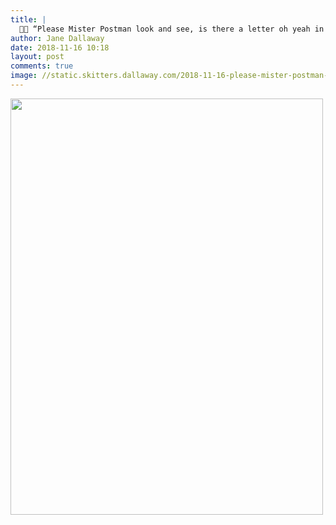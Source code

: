 ```yaml
---
title: |
  🎵🎶 “Please Mister Postman look and see, is there a letter oh yeah in your bag for me?” 🎶🎵
author: Jane Dallaway
date: 2018-11-16 10:18
layout: post
comments: true
image: //static.skitters.dallaway.com/2018-11-16-please-mister-postman-look-and-see--is-there-a-letter-oh-yeah-in-your-bag-for-me-thumb-1-IMG-7961.JPG
---
```


<div>
        <a href="//static.skitters.dallaway.com/2018-11-16-please-mister-postman-look-and-see--is-there-a-letter-oh-yeah-in-your-bag-for-me-fullsize-1-IMG-7961.JPG">
          <img src="//static.skitters.dallaway.com/2018-11-16-please-mister-postman-look-and-see--is-there-a-letter-oh-yeah-in-your-bag-for-me-thumb-1-IMG-7961.JPG" width="500" height="666"/>
        </a>
      </div>


  
      